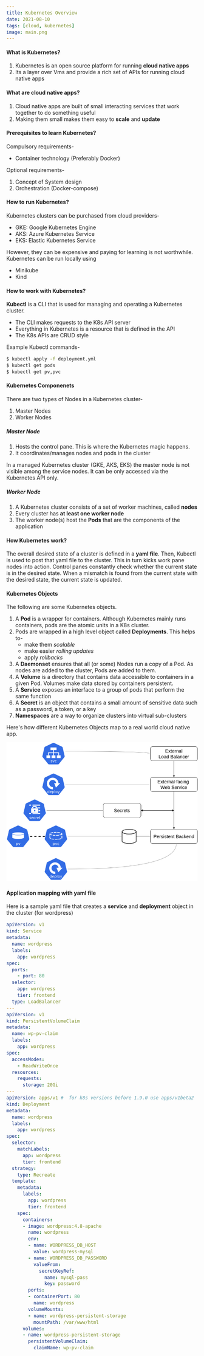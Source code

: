 ```yaml
---
title: Kubernetes Overview
date: 2021-08-10
tags: [cloud, kubernetes]
image: main.png
---
```


#### What is Kubernetes?

1. Kubernetes is an open source platform for running **cloud native apps**
1. Its a layer over Vms and provide a rich set of APIs for running cloud native apps

#### What are cloud native apps?

1. Cloud native apps are built of small interacting services that work together to do something useful
1. Making them small makes them easy to **scale** and **update** 

#### Prerequisites to learn Kubernetes?

Compulsory requirements-
* Container technology (Preferably Docker)

Optional requirements-
1. Concept of System design 
1. Orchestration (Docker-compose)

#### How to run Kubernetes?

Kubernetes clusters can be purchased from cloud providers-
* GKE: Google Kubernetes Engine
* AKS: Azure Kubernetes Service
* EKS: Elastic Kubernetes Service

However, they can be expensive and paying for learning is not worthwhile. Kubernetes can be run locally using
* Minikube
* Kind

#### How to work with Kubernetes?

**Kubectl** is a CLI that is used for managing and operating a Kubernetes cluster.

* The CLI makes requests to the K8s API server
* Everything in Kubernetes is a resource that is defined in the API
* The K8s APIs are CRUD style

Example Kubectl commands-

```bash
$ kubectl apply -f deployment.yml
$ kubectl get pods
$ kubectl get pv,pvc
```

#### Kubernetes Componenets

There are two types of Nodes in a Kubernetes cluster-
1. Master Nodes
1. Worker Nodes

##### Master Node
1. Hosts the control pane. This is where the Kubernetes magic happens.
1. It coordinates/manages nodes and pods in the cluster

In a managed Kubernetes cluster (GKE, AKS, EKS) the master node is not visible among the service nodes. It can be only accessed via the Kubernetes API only. 

##### Worker Node
1. A Kubernetes cluster consists of a set of worker machines, called **nodes**
1. Every cluster has **at least one worker node**
1. The worker node(s) host the **Pods** that are the components of the application

#### How Kubernetes work?

The overall desired state of a cluster is defined in a **yaml file**. Then, Kubectl is used to post that yaml file to the cluster. This in turn kicks work pane nodes into action. Control panes constantly check whether the current state is in the desired state. When a mismatch is found from the current state with the desired state, the current state is updated.

#### Kubernetes Objects

The following are some Kubernetes objects.

1. A **Pod** is a wrapper for containers. Although Kubernetes mainly runs containers, pods are the atomic units in a K8s cluster. 
1. Pods are wrapped in a high level object called **Deployments**. This helps to-
    - make them _scalable_
    - make easier _rolling updates_
    - apply _rollbacks_
1. A **Daemonset** ensures that all (or some) Nodes run a copy of a Pod. As nodes are added to the cluster, Pods are added to them.
1. A **Volume** is a directory that contains data accessible to containers in a given Pod. Volumes make data stored by containers persistent.
1. A **Service** exposes an interface to a group of pods that perform the same function
1. A **Secret** is an object that contains a small amount of sensitive data such as a password, a token, or a key
1. **Namespaces** are a way to organize clusters into virtual sub-clusters 

Here's how different Kubernetes Objects map to a real world cloud native app.

![Kubernetes objects to application mapping](./object-to-app.png)

#### Application mapping with yaml file

Here is a sample yaml file that creates a **service** and **deployment** object in the cluster (for wordpress)

```yaml
apiVersion: v1
kind: Service
metadata:
  name: wordpress
  labels:
    app: wordpress
spec:
  ports:
    - port: 80
  selector:
    app: wordpress
    tier: frontend
  type: LoadBalancer
---
apiVersion: v1
kind: PersistentVolumeClaim
metadata:
  name: wp-pv-claim
  labels:
    app: wordpress
spec:
  accessModes:
    - ReadWriteOnce
  resources:
    requests:
      storage: 20Gi
---
apiVersion: apps/v1 #  for k8s versions before 1.9.0 use apps/v1beta2  and before 1.8.0 use extensions/v1beta1
kind: Deployment
metadata:
  name: wordpress
  labels:
    app: wordpress
spec:
  selector:
    matchLabels:
      app: wordpress
      tier: frontend
  strategy:
    type: Recreate
  template:
    metadata:
      labels:
        app: wordpress
        tier: frontend
    spec:
      containers:
      - image: wordpress:4.8-apache
        name: wordpress
        env:
        - name: WORDPRESS_DB_HOST
          value: wordpress-mysql
        - name: WORDPRESS_DB_PASSWORD
          valueFrom:
            secretKeyRef:
              name: mysql-pass
              key: password
        ports:
        - containerPort: 80
          name: wordpress
        volumeMounts:
        - name: wordpress-persistent-storage
          mountPath: /var/www/html
      volumes:
      - name: wordpress-persistent-storage
        persistentVolumeClaim:
          claimName: wp-pv-claim
```


